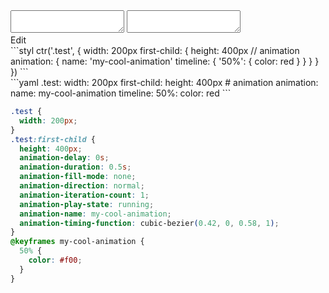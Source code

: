 <div data-size="420" class="code-cont" data-example="animation">
    <div class="code">
        <div class="code-wrap">
            <textarea id="stylus"></textarea>
            <textarea id="css"></textarea>
            <div class="edit-code">
                <span>Edit</span>
            </div>
        </div>
    </div>
</div>


<div data-size="420" data-examples="stylus"></div>
```styl
ctr('.test', {
  width: 200px
  first-child: {
    height: 400px
    // animation
    animation: {
      name: 'my-cool-animation'
      timeline: {
        '50%': {
          color: red
        }
      }
    }
  }
})
```

<div data-size="420" data-examples="yaml"></div>
```yaml
.test:
  width: 200px
  first-child:
    height: 400px
    # animation
    animation:
      name: my-cool-animation
      timeline:
        50%:
          color: red
```

```css
.test {
  width: 200px;
}
.test:first-child {
  height: 400px;
  animation-delay: 0s;
  animation-duration: 0.5s;
  animation-fill-mode: none;
  animation-direction: normal;
  animation-iteration-count: 1;
  animation-play-state: running;
  animation-name: my-cool-animation;
  animation-timing-function: cubic-bezier(0.42, 0, 0.58, 1);
}
@keyframes my-cool-animation {
  50% {
    color: #f00;
  }
}
```
<div class="cf"></div>

